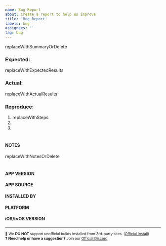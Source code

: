 ```yaml
---
name: Bug Report
about: Create a report to help us improve
title: 'Bug Report'
labels: bug
assignees: ''
tag: bug
---
```


<!--- DISCLAIMERS ---------------------------------------------------------------

🛑 STOP! Before posting, make sure you…
✅ …have checked issues for existing bug reports.
✅ …are using the latest development build (may have already been fixed).
✅ …have discussed the issue on our Discord:     https://discord.gg/4TK7PU5

🚫 We DO NOT support unofficial 3rd-party installations (buildstore, iemulators, tweakbox, etc…). 
☠️ Delete and use official install:  https://git.io/vxABg

⚠️ BUG REPORTS ONLY! If you need help, use Discord. If suggesting a feature, use the request form. 
🚦 If you have read the above, please continue…
❌ Reports that do not use the template below will be closed and locked immediately.

----- BUG REPORT: Be clear, concise and thorough, beginning with a summary. --->

replaceWithSummaryOrDelete


<!--- What did you expect to happen? --------------------------------------------> 
### Expected: 

replaceWithExpectedResults


<!--- What happened instead? ---------------------------------------------------> 
### Actual: 

replaceWithActualResults


<!--- What are steps we can follow to reproduce this issue? ---------------------->
 ### Reproduce:  

1. replaceWithSteps
2. 
3. 


# 
#### NOTES  

replaceWithNotesOrDelete

#
<!--- ☑️ REQUIRED: Check the detail boxes after posting! ------------------------>

#### APP VERSION
<!-- 2.0.X -->


#### APP SOURCE
<!--
- Provenance-Emu GitHub  *&nbsp;(Official)*
- Other  *&nbsp;(Unofficial)*
-->

#### INSTALLED BY 

<!-- 
[Side-Loading](https://wiki.provenance-emu.com/installation-and-usage/installing-provenance/sideloading)
[Building](https://wiki.provenance-emu.com/installation-and-usage/installing-provenance/building-from-source) *from Source*
-->

#### PLATFORM
<!-- iOS/iPad/tvOS/Mac (Catalyst) -->

#### iOS/tvOS VERSION
<!-- 14.2 -->

-------------------------------------------
<sup> 🚫 We **DO NOT** support unofficial builds installed from 3rd-party sites. ([Official Install](https://wiki.provenance-emu.com/installation-and-usage/installing-provenance)) </sup><br><sup> ❓ **Need help or have a suggestion?** Join our [Official Discord](https://discord.gg/4TK7PU5) </sup><br>
